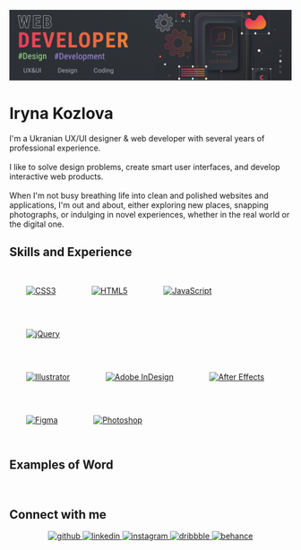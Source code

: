 ![Design and Development](https://github.com/oilprint/oilprint/blob/main/git-1.jpg)

# Iryna Kozlova

I'm a Ukranian UX/UI designer & web developer with several years of professional experience.
<br/>  
I like to solve design problems, create smart user interfaces, and develop interactive web products.
<br/>  
When I'm not busy breathing life into clean and polished websites and applications, I'm out and about, either exploring new places, snapping photographs, or indulging in novel experiences, whether in the real world or the digital one.


## Skills and Experience

<div align="left">  
<a href="https://www.w3schools.com/css/" target="_blank"><img style="margin: 30px" src="https://profilinator.rishav.dev/skills-assets/css3-original-wordmark.svg" alt="CSS3" height="50" /></a>  
<a href="https://en.wikipedia.org/wiki/HTML5" target="_blank"><img style="margin: 30px" src="https://profilinator.rishav.dev/skills-assets/html5-original-wordmark.svg" alt="HTML5" height="50" /></a>  
<a href="https://www.javascript.com/" target="_blank"><img style="margin: 30px" src="https://profilinator.rishav.dev/skills-assets/javascript-original.svg" alt="JavaScript" height="50" /></a>  
  <a href="https://jquery.com/" target="_blank"><img style="margin: 30px" src="https://profilinator.rishav.dev/skills-assets/jquery.png" alt="jQuery" height="50" /></a>  
  <br/>  
<a href="https://www.adobe.com/in/products/illustrator.html" target="_blank"><img style="margin: 30px" src="https://profilinator.rishav.dev/skills-assets/adobe_illustrator-icon.svg" alt="Illustrator" height="50" /></a>  
<a href="https://www.adobe.com/in/products/indesign.html" target="_blank"><img style="margin: 30px" src="https://profilinator.rishav.dev/skills-assets/adobeindesign.svg" alt="Adobe InDesign" height="50" /></a>  
<a href="https://www.adobe.com/in/products/aftereffects.html" target="_blank"><img style="margin: 30px" src="https://profilinator.rishav.dev/skills-assets/aftereffects.png" alt="After Effects" height="50" /></a>  
<a href="https://www.figma.com/" target="_blank"><img style="margin: 30px" src="https://profilinator.rishav.dev/skills-assets/figma-icon.svg" alt="Figma" height="50" /></a>  
<a href="https://www.adobe.com/in/products/photoshop.html" target="_blank"><img style="margin: 30px" src="https://profilinator.rishav.dev/skills-assets/photoshop-plain.svg" alt="Photoshop" height="50" /></a>  

</div>



## Examples of Word
<img src="" width="256"/>


</td><td valign="top" width="33%">



</td><td valign="top" width="33%">



</td></tr></table>  

<br/>  


## Connect with me  
<div align="center">
<a href="https://github.com/oilprint" target="_blank">
<img src=https://img.shields.io/badge/github-%2324292e.svg?&style=for-the-badge&logo=github&logoColor=white alt=github style="margin-bottom: 5px;" />
</a>
<a href="https://linkedin.com/in/iryna-kozlova" target="_blank">
<img src=https://img.shields.io/badge/linkedin-%231E77B5.svg?&style=for-the-badge&logo=linkedin&logoColor=white alt=linkedin style="margin-bottom: 5px;" />
</a>
<a href="https://instagram.com/irn_oilprint" target="_blank">
<img src=https://img.shields.io/badge/instagram-%23000000.svg?&style=for-the-badge&logo=instagram&logoColor=white alt=instagram style="margin-bottom: 5px;" />
</a>
<a href="https://dribbble.com/Iryna_Kozlova" target="_blank">
<img src=https://img.shields.io/badge/dribbble-%23E45285.svg?&style=for-the-badge&logo=dribbble&logoColor=white alt=dribbble style="margin-bottom: 5px;" />
</a>
<a href="https://www.behance.net/iryna_kozlova" target="_blank">
<img src=https://img.shields.io/badge/behance-%23191919.svg?&style=for-the-badge&logo=behance&logoColor=white alt=behance style="margin-bottom: 5px;" />
</a>  
</div>  
  










